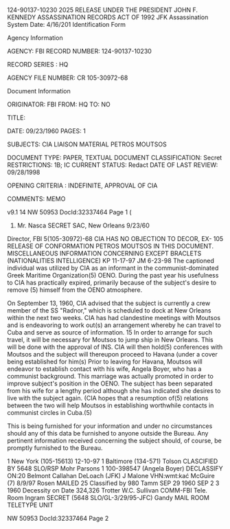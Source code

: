 124-90137-10230 2025 RELEASE UNDER THE PRESIDENT JOHN F. KENNEDY ASSASSINATION RECORDS ACT OF 1992
JFK Assassination System Date: 4/16/201
Identification Form

Agency Information

AGENCY: FBI
RECORD NUMBER: 124-90137-10230

RECORD SERIES : HQ

AGENCY FILE NUMBER: CR 105-30972-68

Document Information

ORIGINATOR: FBI
FROM: HQ
TO: NO

TITLE:

DATE: 09/23/1960
PAGES: 1

SUBJECTS: CIA LIAISON MATERIAL
 PETROS MOUTSOS

DOCUMENT TYPE: PAPER, TEXTUAL DOCUMENT
CLASSIFICATION: Secret
RESTRICTIONS: 1B; IC
CURRENT STATUS: Redact
DATE OF LAST REVIEW: 09/28/1998

OPENING CRITERIA : INDEFINITE, APPROVAL OF CIA

COMMENTS: MEMO

v9.1 14
NW 50953 DocId:32337464 Page 1 (

1. Mr. Nasca
SECRET
SAC, New Orleans 9/23/60

Director, FBI 5(105-30972)-68 CIA HAS NO OBJECTION TO
 DECOR,
EX- 105 RELEASE OF CONFORMATION
 PETROS MOUTSOS IN THIS DOCUMENT.
MISCELLANEOUS INFORMATION CONCERNING EXCEPT BRACLETS
(NATIONALITIES INTELLIGENCE) KP 11-17-97
 JM 6-23-98
The captioned individual was utilized by CIA as an
informant in the communist-dominated Greek Maritime Organization(5)
OENO. During the past year his usefulness to CIA has practically
expired, primarily because of the subject's desire to remove (5)
himself from the OENO atmosphere.

On September 13, 1960, CIA advised that the subject
is currently a crew member of the SS "Radnor," which is scheduled
to dock at New Orleans within the next two weeks. CIA has had
clandestine meetings with Moutsos and is endeavoring to work out(s)
an arrangement whereby he can travel to Cuba and serve as
source of information. 15 In order to arrange for such travel, it
will be necessary for Moutsos to jump ship in New Orleans. This
will be done with the approval of INS. CIA will then hold(5)
conferences with Moutsos and the subject will thereupon proceed
to Havana (under a cover being established for him(s)
Prior to leaving for Havana, Moutsos will endeavor to
establish contact with his wife, Angela Boyer, who has a communist
background. This marriage was actually promoted in order to improve
subject's position in the OENO. The subject has been separated from
his wife for a lengthy period although she has indicated she desires
to live with the subject again. (CIA hopes that a resumption of(5)
relations between the two will help Moutsos in establishing worthwhile
contacts in communist circles in Cuba.(5)

This is being furnished for your information and under
no circumstances should any of this data be furnished to anyone
outside the Bureau. Any pertinent information received concerning
the subject should, of course, be promptly furnished to the Bureau.

1 New York (105-15613) 12-10-97
1 Baltimore (134-571)
Tolson CLASCIFIED BY 5648 SLO/RSP
Mohr
Parsons 1 100-398547 (Angela Boyer) DECLASSIFY ON:20
Belmont
Callahan
DeLoach (JFK) J
Malone VHN:wmt:kać
McGuire (7) 8/9/97
Rosen MAILED 25 Classified by 980
Tamm SEP 29 1960 SEP 2 3 1960 Decessity on Date 324,326
Trotter
W.C. Sullivan COMM-FBI
Tele. Room
Ingram SECRET (5648 SLO/GL-3/29/95-JFC)
Gandy MAIL ROOM TELETYPE UNIT

NW 50953 DocId:32337464 Page 2
